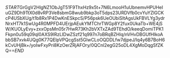 $START$GrGgV2HlgNZ1ObJgT51F9ThxHz9x5t+7N6LmooH1uUbnemvHPUHeIuGZ9Dh9TtX0d8vRP3Ve8sbmG8wub9bkp3oT5dps23URDVfb0cvYuYZlGCKcP4USbXUg/t1b8Rx1P4DwKnESkpcS/P56psk6UeOUbiSItAgsUkFBVLYg3ydrNrxHT7k1SwUg4R0MPFD4UErjpAEukYMTChrTWGp8Y2fux0UkaTb+WE4jSW/KUOLyEvy+zxxOpsMn05r7HwR73Kh2bVXTxZAd9TEhdO/keeqDomiTPK1Fkpn0u59q09ql0AXS9lRzLIDwZSzf21q997n7oBRqBZHlq/nVHvDBGUfHIkoAbbSB7xvk4UQg0K77QEIpVPQcgSst5GlwCLoOQDDLfw7djpeJ/Iq4y6B7BoH6kCvUHjBk+/yoIwFxyPri8KzOerZRjAFOry/0QCnl2egG25oDL4XgMoDqgSfZKQ==$END$